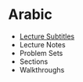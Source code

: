 # Arabic
* [Lecture Subtitles](lectures/README.md)
* Lecture Notes
* Problem Sets
* Sections
* Walkthroughs
